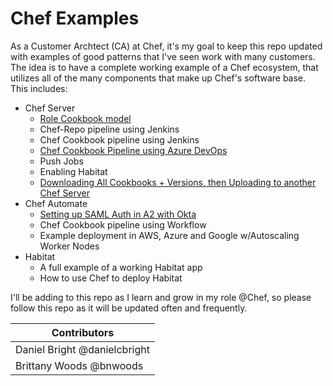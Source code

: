 # Chef Examples

As a Customer Archtect (CA) at Chef, it's my goal to keep this repo updated with
examples of good patterns that I've seen work with many customers. The idea is
to have a complete working example of a Chef ecosystem, that utilizes all of the 
many components that make up Chef's software base. This includes:

*  Chef Server
    * [Role Cookbook model](./role_cookbook_model.md)
    * Chef-Repo pipeline using Jenkins
    * Chef Cookbook pipeline using Jenkins
    * [Chef Cookbook Pipeline using Azure DevOps](./azure-devops-pipeline-walkthrough.md)
    * Push Jobs
    * Enabling Habitat
    * [Downloading All Cookbooks + Versions, then Uploading to another Chef Server](./download_upload_chef_cookbooks.md)
*  Chef Automate
    * [Setting up SAML Auth in A2 with Okta](./a2-saml-with-okta.md)
    * Chef Cookbook pipeline using Workflow
    * Example deployment in AWS, Azure and Google w/Autoscaling Worker Nodes
*  Habitat
    * A full example of a working Habitat app
    * How to use Chef to deploy Habitat
    
I'll be adding to this repo as I learn and grow in my role @Chef, so please
follow this repo as it will be updated often and frequently.

| Contributors  | 
| ------------- | 
| Daniel Bright @danielcbright  | 
| Brittany Woods @bnwoods |
